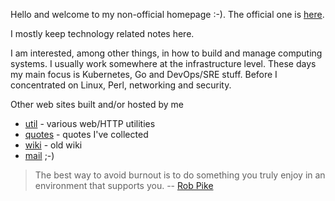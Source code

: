 Hello and welcome to my non-official homepage :-). The official one is [here](https://jreisinger.github.io).

I mostly keep technology related notes here.

I am interested, among other things, in how to build and manage computing systems. I usually work somewhere at the infrastructure level. These days my main focus is Kubernetes, Go and DevOps/SRE stuff. Before I concentrated on Linux, Perl, networking and security.

Other web sites built and/or hosted by me

* [util](http://util.reisinge.net) - various web/HTTP utilities
* [quotes](https://quotes.reisinge.net) - quotes I've collected
* [wiki](https://wiki.reisinge.net) - old wiki
* [mail](https://mail.reisinge.net) ;-)

> The best way to avoid burnout is to do something you truly enjoy in an environment that supports you. -- [Rob Pike](https://evrone.com/rob-pike-interview)
